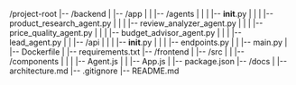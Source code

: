 /project-root
|-- /backend
|   |-- /app
|   |   |-- /agents
|   |   |   |-- __init__.py
|   |   |   |-- product_research_agent.py
|   |   |   |-- review_analyzer_agent.py
|   |   |   |-- price_quality_agent.py
|   |   |   |-- budget_advisor_agent.py
|   |   |   |-- lead_agent.py
|   |   |-- /api
|   |   |   |-- __init__.py
|   |   |   |-- endpoints.py
|   |   |-- main.py
|   |-- Dockerfile
|   |-- requirements.txt
|-- /frontend
|   |-- /src
|   |   |-- /components
|   |   |   |-- Agent.js
|   |   |-- App.js
|   |-- package.json
|-- /docs
|   |-- architecture.md
|-- .gitignore
|-- README.md
